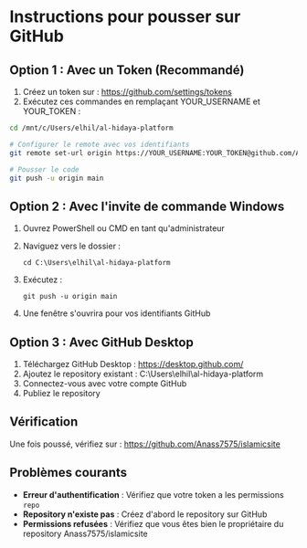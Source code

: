# Instructions pour pousser sur GitHub

## Option 1 : Avec un Token (Recommandé)

1. Créez un token sur : https://github.com/settings/tokens
2. Exécutez ces commandes en remplaçant YOUR_USERNAME et YOUR_TOKEN :

```bash
cd /mnt/c/Users/elhil/al-hidaya-platform

# Configurer le remote avec vos identifiants
git remote set-url origin https://YOUR_USERNAME:YOUR_TOKEN@github.com/Anass7575/islamicsite.git

# Pousser le code
git push -u origin main
```

## Option 2 : Avec l'invite de commande Windows

1. Ouvrez PowerShell ou CMD en tant qu'administrateur
2. Naviguez vers le dossier :
   ```
   cd C:\Users\elhil\al-hidaya-platform
   ```

3. Exécutez :
   ```
   git push -u origin main
   ```

4. Une fenêtre s'ouvrira pour vos identifiants GitHub

## Option 3 : Avec GitHub Desktop

1. Téléchargez GitHub Desktop : https://desktop.github.com/
2. Ajoutez le repository existant : C:\Users\elhil\al-hidaya-platform
3. Connectez-vous avec votre compte GitHub
4. Publiez le repository

## Vérification

Une fois poussé, vérifiez sur : https://github.com/Anass7575/islamicsite

## Problèmes courants

- **Erreur d'authentification** : Vérifiez que votre token a les permissions `repo`
- **Repository n'existe pas** : Créez d'abord le repository sur GitHub
- **Permissions refusées** : Vérifiez que vous êtes bien le propriétaire du repository Anass7575/islamicsite